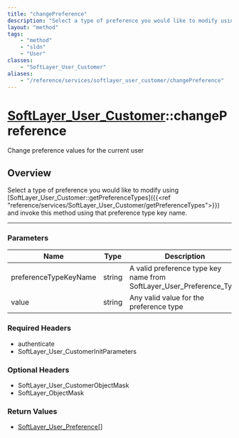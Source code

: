 ```yaml
---
title: "changePreference"
description: "Select a type of preference you would like to modify using [SoftLayer_User_Customer::getPreferenceTypes]({{<ref 'referen... "
layout: "method"
tags:
    - "method"
    - "sldn"
    - "User"
classes:
    - "SoftLayer_User_Customer"
aliases:
    - "/reference/services/softlayer_user_customer/changePreference"
---
```

# [SoftLayer_User_Customer](/reference/services/SoftLayer_User_Customer)::changePreference


Change preference values for the current user


## Overview 
Select a type of preference you would like to modify using [SoftLayer_User_Customer::getPreferenceTypes]({{<ref "reference/services/SoftLayer_User_Customer/getPreferenceTypes">}}) and invoke this method using that preference type key name. 

-----

### Parameters 
|Name | Type | Description |
| --- | --- | --- |
|preferenceTypeKeyName| string| A valid preference type key name from SoftLayer_User_Preference_Type|
|value| string| Any valid value for the preference type|


### Required Headers
* authenticate
* SoftLayer_User_CustomerInitParameters


### Optional Headers
* SoftLayer_User_CustomerObjectMask
* SoftLayer_ObjectMask

### Return Values
* <a href='/reference/datatypes/SoftLayer_User_Preference'>SoftLayer_User_Preference[] </a>




